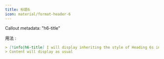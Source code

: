 ```yaml
---
title: 标题6
icon: material/format-header-6
---
```


Callout metadata: "h6-title"

用法 :

```md
> [!info|h6-title] I will display inheriting the style of Heading 6s in this theme
> Content will display as usual
```

